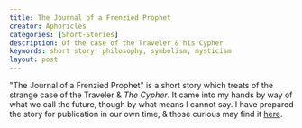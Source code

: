 ```yaml
---
title: The Journal of a Frenzied Prophet
creator: Aphoricles
categories: [Short-Stories]
description: Of the case of the Traveler & his Cypher
keywords: short story, philosophy, symbolism, mysticism
layout: post
---
```


"The Journal of a Frenzied Prophet" is a short story which treats of the strange case of the Traveler & *The Cypher*. It came into my hands by way of what we call the future, though by what means I cannot say. I have prepared the story for publication in our own time, & those curious may find it [here][1].

[1]: https://docs.google.com/document/d/e/2PACX-1vQQ32x7Kw4fC4ipIrYE476zLYKDjpLdXOzbuHfDLnHBvzR1ev0mB6n2-d-QTa9fRrezeVDK8FtBxYDS/pub
